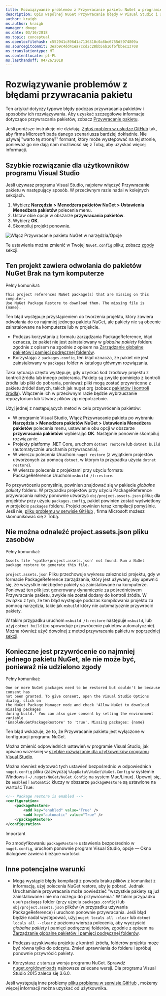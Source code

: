 ```yaml
---
title: Rozwiązywanie problemów z Przywracanie pakietu NuGet w programie Visual Studio
description: Opis wspólnej NuGet Przywracanie błędy w Visual Studio i sposoby ich rozwiązywania.
author: kraigb
ms.author: kraigb
manager: douge
ms.date: 03/16/2018
ms.topic: conceptual
ms.openlocfilehash: c552941c896d1a7136310c0a8bc6755d5974809a
ms.sourcegitcommit: 3eab9c4dd41ea7ccd2c28bb5ab16f6fbbec13708
ms.translationtype: MT
ms.contentlocale: pl-PL
ms.lasthandoff: 04/26/2018
---
```

# <a name="troubleshooting-package-restore-errors"></a>Rozwiązywanie problemów z błędami przywracania pakietu

Ten artykuł dotyczy typowe błędy podczas przywracania pakietów i sposobów ich rozwiązywania. Aby uzyskać szczegółowe informacje dotyczące przywracania pakietów, zobacz [Przywracanie pakietu](../consume-packages/package-restore.md#enabling-and-disabling-package-restore).

Jeśli poniższe instrukcje nie działają, [Zgłoś problem w usłudze GitHub](https://github.com/NuGet/docs.microsoft.com-nuget/issues) tak, aby firma Microsoft bada danego scenariusza bardziej dokładnie. Nie używaj "warto tę stronę?" formant, który może występować na tej stronie, ponieważ go nie dają nam możliwość się z Tobą, aby uzyskać więcej informacji.

## <a name="quick-solution-for-visual-studio-users"></a>Szybkie rozwiązanie dla użytkowników programu Visual Studio

Jeśli używasz programu Visual Studio, najpierw włączyć Przywracanie pakietu w następujący sposób. W przeciwnym razie nadal w kolejnych sekcjach.

1. Wybierz **Narzędzia > Menedżera pakietów NuGet > Ustawienia Menedżera pakietów** polecenia menu.
1. Ustaw obie opcje w obszarze **przywracania pakietów**.
1. Wybierz **OK**.
1. Skompiluj projekt ponownie.

![Włącz Przywracanie pakietu NuGet w narzędzia/Opcje](../consume-packages/media/restore-01-autorestoreoptions.png)

Te ustawienia można zmienić w Twojej `NuGet.config` pliku; zobacz [zgody](#consent) sekcji.

<a name="missing"></a>

## <a name="this-project-references-nuget-packages-that-are-missing-on-this-computer"></a>Ten projekt zawiera odwołania do pakietów NuGet Brak na tym komputerze

Pełny komunikat:

```output
This project references NuGet package(s) that are missing on this computer.
Use NuGet Package Restore to download them. The missing file is {name}.
```

Ten błąd występuje przystąpieniem do tworzenia projektu, który zawiera odwołania do co najmniej jednego pakietu NuGet, ale pakiety nie są obecnie zainstalowane na komputerze lub w projekcie.

- Podczas korzystania z formatu zarządzania PackageReference, błąd oznacza, że pakiet nie jest zainstalowany w *globalne pakiety* folderu zgodnie z opisem na zgodnie z opisem na [Zarządzanie globalne pakietów i pamięci podręcznej folderów](managing-the-global-packages-and-cache-folders.md).
- Korzystając z `packages.config`, ten błąd oznacza, że pakiet nie jest zainstalowany w `packages` folder w katalogu głównym rozwiązania.

Taka sytuacja często występuje, gdy uzyskać kod źródłowy projektu z kontroli źródła lub innego pobierania. Pakiety są zwykle pominięto z kontroli źródła lub pliki do pobrania, ponieważ pliki mogą zostać przywrócone z pakietu źródeł danych, takich jak nuget.org (zobacz [pakietów i kontroli źródła](Packages-and-Source-Control.md)). Włączenie ich w przeciwnym razie będzie wybrzuszanie repozytorium lub Utwórz plików zip niepotrzebnie.

Użyj jednej z następujących metod w celu przywrócenia pakietów:

- W programie Visual Studio, Włącz Przywracanie pakietu po wybraniu **Narzędzia > Menedżera pakietów NuGet > Ustawienia Menedżera pakietów** polecenia menu, ustawianie obu opcji w obszarze **przywracania pakietów**i wybierając  **OK**. Następnie ponownie skompiluj rozwiązanie.
- Projekty platformy .NET Core, uruchom `dotnet restore` lub `dotnet build` (automatycznie uruchamia przywracania).
- W wierszu polecenia Uruchom `nuget restore` (z wyjątkiem projektów utworzonych za pomocą `dotnet`, w którym to przypadku użycia `dotnet restore`).
- W wierszu polecenia z projektami przy użyciu formatu PackageReference Uruchom `msbuild /t:restore`.

Po przywróceniu pomyślnie, powinien znajdować się w pakiecie *globalne pakiety* folderu. W przypadku projektów przy użyciu PackageReference przywracania należy ponownie utworzyć `obj/project.assets.json` pliku; dla projektów przy użyciu `packages.config`, pakiet powinien zostać wyświetlony w projekcie `packages` folderu. Projekt powinien teraz kompilacji pomyślnie. Jeśli nie, [pliku problemu w serwisie GitHub](https://github.com/NuGet/docs.microsoft.com-nuget/issues) , firma Microsoft możesz skomunikować się z Tobą.

<a name="assets"></a>

## <a name="assets-file-projectassetsjson-not-found"></a>Nie można odnaleźć project.assets.json pliku zasobów

Pełny komunikat:

```output
Assets file '<path>\project.assets.json' not found. Run a NuGet package restore to generate this file.
```

`project.assets.json` Pliku przechowuje wykresu zależności projektu, gdy w formacie PackageReference zarządzania, który jest używany, aby upewnić się, że wszystkie niezbędne pakiety są zainstalowane na komputerze. Ponieważ ten plik jest generowany dynamicznie za pośrednictwem Przywracanie pakietu, zwykle nie został dodany do kontroli źródła. W związku z tym, że ten błąd występuje podczas kompilowania projektu za pomocą narzędzia, takie jak `msbuild` który nie automatycznie przywrócić pakiety.

W takim przypadku uruchom `msbuild /t:restore` następuje `msbuild`, lub użyj `dotnet build` (co spowoduje przywrócenie pakietów automatycznie). Można również użyć dowolnej z metod przywracania pakietu w [poprzedniej sekcji](#missing).

<a name="consent"></a>

## <a name="one-or-more-nuget-packages-need-to-be-restored-but-couldnt-be-because-consent-has-not-been-granted"></a>Konieczne jest przywrócenie co najmniej jednego pakietu NuGet, ale nie może być, ponieważ nie udzielono zgody

Pełny komunikat:

```output
One or more NuGet packages need to be restored but couldn't be because consent has
not been granted. To give consent, open the Visual Studio Options dialog, click on
the NuGet Package Manager node and check 'Allow NuGet to download missing packages
during build.' You can also give consent by setting the environment variable
'EnableNuGetPackageRestore' to 'true'. Missing packages: {name}
```

Ten błąd wskazuje, że to, że Przywracanie pakietu jest wyłączone w konfiguracji programu NuGet.

Można zmienić odpowiednich ustawień w programie Visual Studio, jak opisano wcześniej w [szybkie rozwiązanie dla użytkowników programu Visual Studio](#quick-solution-for-visual-studio-users).

Można również edytować tych ustawień bezpośrednio w odpowiednich `nuget.config` pliku (zazwyczaj `%AppData%\NuGet\NuGet.Config` w systemie Windows i `~/.nuget/NuGet/NuGet.Config` na system Mac/Linux). Upewnij się, że `enabled` i `automatic` kluczy w obszarze `packageRestore` są ustawione na wartość True:

```xml
<!-- Package restore is enabled -->
<configuration>
    <packageRestore>
        <add key="enabled" value="True" />
        <add key="automatic" value="True" />
    </packageRestore>
</configuration>
```

> [!Important]
> Po zmodyfikowaniu `packageRestore` ustawienia bezpośrednio w `nuget.config`, uruchom ponownie program Visual Studio, opcje — Okno dialogowe zawiera bieżące wartości.

## <a name="other-potential-conditions"></a>Inne potencjalne warunki

- Mogą wystąpić błędy kompilacji z powodu braku plików z komunikat z informacją, użyj polecenia NuGet restore, aby je pobrać. Jednak Uruchamianie przywracania może powiedzieć "wszystkie pakiety są już zainstalowane i nie ma niczego do przywrócenia." W takim przypadku usuń `packages` folder (przy użyciu `packages.config`) lub `obj/project.assets.json` plików (w przypadku używania PackageReference) i uruchom ponownie przywracania. Jeśli błąd będzie nadal występować, użyj `nuget locals all -clear` lub `dotnet locals all --clear` z poziomu wiersza polecenia, aby wyczyścić *globalne pakiety* i pamięci podręcznej folderów, zgodnie z opisem na [Zarządzanie globalne pakietów i pamięci podręcznej folderów](managing-the-global-packages-and-cache-folders.md).

- Podczas uzyskiwania projektu z kontroli źródła, folderów projektu może być równa tylko do odczytu. Zmień uprawnienia do folderu i spróbuj ponownie przywrócić pakiety.

- Korzystasz z starsza wersja programu NuGet. Sprawdź [nuget.org/downloads](https://www.nuget.org/downloads) najnowsze zalecane wersji. Dla programu Visual Studio 2015 zaleca się 3.6.0.

Jeśli występują inne problemy [pliku problemu w serwisie GitHub](https://github.com/NuGet/docs.microsoft.com-nuget/issues) , możemy więcej informacji można uzyskać od użytkownika.